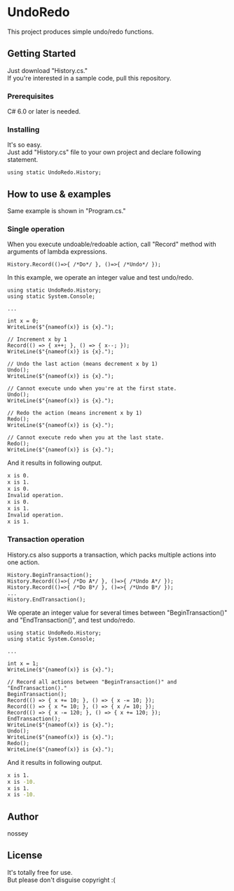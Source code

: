 # UndoRedo
This project produces simple undo/redo functions.

## Getting Started
Just download "History.cs."<br>
If you're interested in a sample code, pull this repository.

### Prerequisites
C# 6.0 or later is needed.

### Installing
It's so easy.<br>
Just add "History.cs" file to your own project and declare following statement.

```CSharp
using static UndoRedo.History;
```

## How to use & examples
Same example is shown in "Program.cs."

### Single operation
When you execute undoable/redoable action, call "Record" method with arguments of lambda expressions.
```CSharp
History.Record(()=>{ /*Do*/ }, ()=>{ /*Undo*/ });
```

In this example, we operate an integer value and test undo/redo.

```CSharp
using static UndoRedo.History;
using static System.Console;

...

int x = 0;
WriteLine($"{nameof(x)} is {x}.");

// Increment x by 1
Record(() => { x++; }, () => { x--; });
WriteLine($"{nameof(x)} is {x}.");

// Undo the last action (means decrement x by 1)
Undo();
WriteLine($"{nameof(x)} is {x}.");

// Cannot execute undo when you're at the first state.
Undo();
WriteLine($"{nameof(x)} is {x}.");

// Redo the action (means increment x by 1)
Redo();
WriteLine($"{nameof(x)} is {x}.");

// Cannot execute redo when you at the last state.
Redo();
WriteLine($"{nameof(x)} is {x}.");
```

And it results in following output.
```bash
x is 0.
x is 1.
x is 0.
Invalid operation.
x is 0.
x is 1.
Invalid operation.
x is 1.
```

### Transaction operation
History.cs also supports a transaction, which packs multiple actions into one action.

```CSharp
History.BeginTransaction();
History.Record(()=>{ /*Do A*/ }, ()=>{ /*Undo A*/ });
History.Record(()=>{ /*Do B*/ }, ()=>{ /*Undo B*/ });
...
History.EndTransaction();
```

We operate an integer value for several times between "BeginTransaction()" and "EndTransaction()", and test undo/redo.

```CSharp
using static UndoRedo.History;
using static System.Console;

...

int x = 1;
WriteLine($"{nameof(x)} is {x}.");

// Record all actions between "BeginTransaction()" and "EndTransaction()."
BeginTransaction();
Record(() => { x += 10; }, () => { x -= 10; });
Record(() => { x *= 10; }, () => { x /= 10; });
Record(() => { x -= 120; }, () => { x += 120; });
EndTransaction();
WriteLine($"{nameof(x)} is {x}.");
Undo();
WriteLine($"{nameof(x)} is {x}.");
Redo();
WriteLine($"{nameof(x)} is {x}.");
```

And it results in following output.
```bash
x is 1.
x is -10.
x is 1.
x is -10.
```

## Author
nossey

## License
It's totally free for use.<br>
But please don't disguise copyright :(
